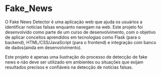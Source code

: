 # Fake_News

O Fake News Detector é uma aplicação web que ajuda os usuários a identificar notícias falsas enquanto navegam na web. Este projeto foi desenvolvido como parte de um curso de desenvolvimento, com o objetivo de aplicar conceitos aprendidos em tecnologias como Flask (para o backend), HTML/CSS/JavaScript (para o frontend) e integração com banco de dados(ainda em desenvolvimento).

Este projeto é apenas uma ilustração do processo de detecção de fake news e não deve ser utilizado em ambientes ou situações que exijam resultados precisos e confiáveis na detecção de notícias falsas.
